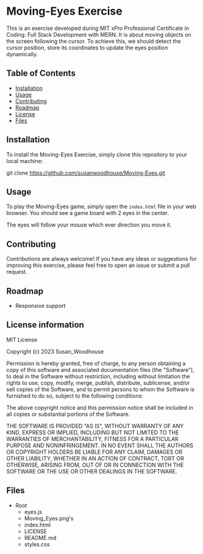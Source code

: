 # Moving-Eyes Exercise
This is an exercise developed during MIT xPro Professional Certificate in Coding: Full Stack Development with MERN. It is about moving objects on the screen following the cursor. To achieve this, we should detect the cursor position, store its coordinates to update the eyes position dynamically.


## Table of Contents

- [Installation](#installation)
- [Usage](#usage)
- [Contributing](#contributing)
- [Roadmap](#roadmap)
- [License](#license)
- [Files](#files)



## Installation

To install the Moving-Eyes Exercise, simply clone this repository to your local machine:

git clone https://github.com/susanwoodhouse/Moving-Eyes.git

## Usage

To play the Moving-Eyes game, simply open the `index.html` file in your web browser. You should see a game board with 2 eyes in the center.

The eyes will follow your mouse which ever direction you move it.


## Contributing

Contributions are always welcome! If you have any ideas or suggestions for improving this exercise, please feel free to open an issue or submit a pull request.

## Roadmap

- Responsive support

## License information

MIT License

Copyright (c) 2023 Susan_Woodhouse

Permission is hereby granted, free of charge, to any person obtaining a copy
of this software and associated documentation files (the "Software"), to deal
in the Software without restriction, including without limitation the rights
to use, copy, modify, merge, publish, distribute, sublicense, and/or sell
copies of the Software, and to permit persons to whom the Software is
furnished to do so, subject to the following conditions:

The above copyright notice and this permission notice shall be included in all
copies or substantial portions of the Software.

THE SOFTWARE IS PROVIDED "AS IS", WITHOUT WARRANTY OF ANY KIND, EXPRESS OR
IMPLIED, INCLUDING BUT NOT LIMITED TO THE WARRANTIES OF MERCHANTABILITY,
FITNESS FOR A PARTICULAR PURPOSE AND NONINFRINGEMENT. IN NO EVENT SHALL THE
AUTHORS OR COPYRIGHT HOLDERS BE LIABLE FOR ANY CLAIM, DAMAGES OR OTHER
LIABILITY, WHETHER IN AN ACTION OF CONTRACT, TORT OR OTHERWISE, ARISING FROM,
OUT OF OR IN CONNECTION WITH THE SOFTWARE OR THE USE OR OTHER DEALINGS IN THE
SOFTWARE.

## Files

- Root
    - eyes.js
    - Moving_Eyes.png's
    - index.html
    - LICENSE
    - README.md
    - styles.css
  
  
